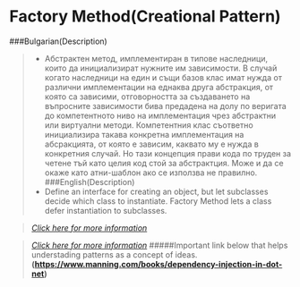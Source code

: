 # Factory Method(Creational Pattern)

###Bulgarian(Description)
> * Абстрактен метод, имплементиран в типове наследници, които да инициализират нужните им зависимости.
В случай когато наследници на един и същи базов клас имат нужда от различни имплементации на еднаква друга абстракция, от която са зависими, отговорността за създаването на въпросните зависимости бива предадена на долу по веригата до компетентното ниво на имплементация чрез абстрактни или виртуални методи.
Компетентния клас съответно инициализира такава конкретна имплементация на абсракцията, от която е зависим, каквато му е нужда в конкретния случай.
Но тази концепция прави кода по труден за четене тъй като целия код стой за абстрактция. Може и да се окаже като атни-шаблон ако се използва не правилно.
###English(Description)
> * Define an interface for creating an object, but let subclasses decide which class to instantiate. Factory Method lets a class defer instantiation to subclasses.

>  [_Click here for more information_](http://www.dofactory.com/net/factory-method-design-pattern "Title")

>  [_Click here for more information_](https://en.wikipedia.org/wiki/Factory_method_pattern "Title")
#####Important link below that helps understading patterns as a concept of ideas.
 __(https://www.manning.com/books/dependency-injection-in-dot-net)__
